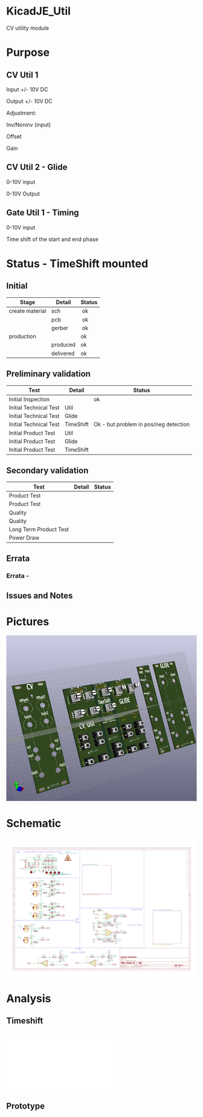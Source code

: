# KicadJE_Util
CV utility module

# Purpose

## CV Util 1
Input +/- 10V DC

Output +/- 10V DC

Adjustment:

Inv/Noninv (input)

Offset

Gain 

## CV Util 2 - Glide
0-10V input

0-10V Output

## Gate Util 1 - Timing
0-10V input

Time shift of the start and end phase

# Status - TimeShift mounted
## Initial 
| Stage  | Detail | Status |
| ------------- | ------------- | ------------- |
| create material  | sch | ok |
| | pcb | ok |
| | gerber | ok |
| production  |   | ok |
|  | produced | ok |
|  | delivered | ok |
## Preliminary validation
| Test  | Detail | Status |
| ------------- | ------------- | ------------- |
| Initial Inspection | | ok |
| Initial Technical Test | Util |  |
| Initial Technical Test | Glide |  |
| Initial Technical Test | TimeShift | Ok - but problem in pos/neg detection |
| Initial Product Test | Util |  |
| Initial Product Test | Glide |  |
| Initial Product Test | TimeShift |  |

## Secondary validation
| Test  | Detail | Status |
| ------------- | ------------- |------------- |
| Product Test |  | |
| Product Test |  | |
| Quality |  | |
| Quality | | |
| Long Term Product Test |  |  |
| Power Draw |  | 

## Errata
### Errata - 

## Issues and Notes
### 

# Pictures
![](KicadJE_Util_RevA/KicadJE_Util_All_Front.png)

# Schematic
## 
![](KicadJE_Util_RevA/KicadJE_Util_1_sch.png)

# Analysis
## Timeshift
![](Timeshift.pdf)

## Prototype
